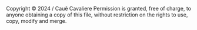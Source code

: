 Copyright © 2024 / Cauê Cavaliere
Permission is granted, free of charge, to anyone obtaining a copy of this file, without restriction on the rights to use, copy, modify and merge.
